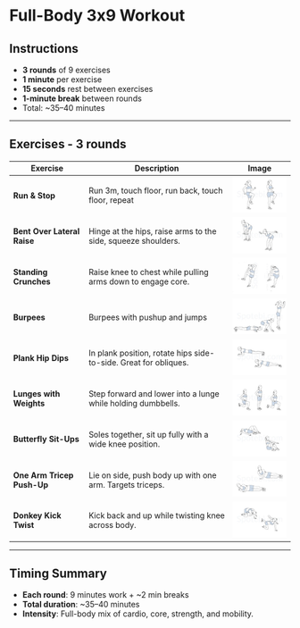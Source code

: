 # Full-Body 3x9 Workout 

## Instructions
- **3 rounds** of 9 exercises
- **1 minute** per exercise
- **15 seconds** rest between exercises
- **1-minute break** between rounds
- Total: ~35–40 minutes

---

## Exercises - 3 rounds

| Exercise                     | Description                                       | Image                                                   |
| ---------------------------- | ------------------------------------------------- | ------------------------------------------------------- |
| **Run & Stop**              | Run 3m, touch floor, run back, touch floor, repeat | <img src="./images/run-in-place-warmup.jpg" width="150" /> |
| **Bent Over Lateral Raise** | Hinge at the hips, raise arms to the side, squeeze shoulders. | <img src="./images/bent-over-lateral-raise.jpg" width="150" /> |
| **Standing Crunches**       | Raise knee to chest while pulling arms down to engage core. | <img src="./images/standing-crunches.jpg" width="150" /> |
| **Burpees**| Burpees with pushup and jumps | <img src="./images/burpees.jpg" width="150" /> |
| **Plank Hip Dips**          | In plank position, rotate hips side-to-side. Great for obliques. | <img src="./images/plank-hip-dips.jpg" width="150" /> |
| **Lunges with Weights**     | Step forward and lower into a lunge while holding dumbbells. | <img src="./images/front-and-back-lunges.jpg" width="150" /> |
| **Butterfly Sit-Ups**       | Soles together, sit up fully with a wide knee position. | <img src="./images/sit-up.jpg" width="150" /> |
| **One Arm Tricep Push-Up**  | Lie on side, push body up with one arm. Targets triceps. | <img src="./images/one-arm-tricep-push-up.jpg" width="150" /> |
| **Donkey Kick Twist**       | Kick back and up while twisting knee across body. | <img src="./images/donkey-kick-twist.jpg" width="150" /> |


---

## Timing Summary

- **Each round**: 9 minutes work + ~2 min breaks  
- **Total duration**: ~35–40 minutes  
- **Intensity**: Full-body mix of cardio, core, strength, and mobility.

